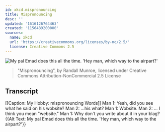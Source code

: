 ```yaml
---
id: xkcd.mispronouncing
title: Mispronouncing
desc: ''
updated: '1616126764463'
created: '1156489200000'
sources:
  name: xkcd
  url: 'https://creativecommons.org/licenses/by-nc/2.5/'
  license: Creative Commons 2.5
---
```

![My pal Emad does this all the time.  'Hey man, which way to the airpart?'](https://imgs.xkcd.com/comics/mispronouncing.png)
> "Mispronouncing", by Randall Munroe, licensed under Creative Commons Attribution-NonCommercial 2.5 License

## Transcript
[[Caption: My Hobby: mispronouncing Words]]
Man 1: Yeah, did you see what he said on his wobsite?
Man 2: ...his what?
Man 1: Wobsite.
Man 2: ... I think you mean "website."
Man 1: Why don't you write about it in your blag?
{{Alt Text: My pal Emad does this all the time.  'Hey man, which way to the airpart?'}}
